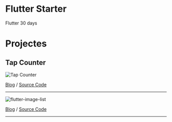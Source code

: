 # Flutter Starter

Flutter 30 days

# Projectes

## Tap Counter

![Tap Counter](https://raw.githubusercontent.com/slamdon/flutter-starter/master/resources/flutter-tap-counter.gif)

[Blog](https://medium.com/code4idea/flutter-%E8%B5%B7%E6%AD%A5-day-1-tap-counter-d641aa7fae10) / [Source Code](https://github.com/slamdon/flutter-starter/tree/master/tap_counter)

---

![flutter-image-list](https://github.com/slamdon/flutter-starter/raw/master/resources/flutter-image-list.gif)

[Blog](https://medium.com/code4idea/flutter-%E8%B5%B7%E6%AD%A5-day-2-image-list-b6e622a8fe61)  / [Source Code](https://github.com/slamdon/flutter-starter/tree/master/image_list)

---------

